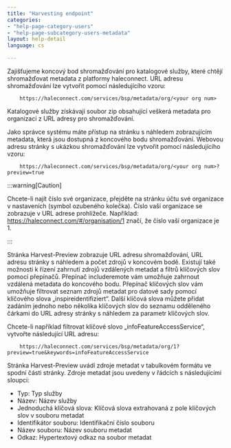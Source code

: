 ```yaml
---
title: "Harvesting endpoint"
categories:
- "help-page-category-users"
- "help-page-subcategory-users-metadata"
layout: help-detail
language: cs

---
```


Zajišťujeme koncový bod shromažďování pro katalogové služby, které chtějí shromažďovat metadata z platformy haleconnect. URL adresu shromažďování lze vytvořit pomocí následujícího vzoru:

```
    https://haleconnect.com/services/bsp/metadata/org/<your org num>
```

Katalogové služby získávají soubor zip obsahující veškerá metadata pro organizaci z URL adresy pro shromažďování.

Jako správce systému máte přístup na stránku s náhledem zobrazujícím metadata, která jsou dostupná z koncového bodu shromažďování. Webovou adresu stránky s ukázkou shromažďování lze vytvořit pomocí následujícího vzoru:

```
    https://haleconnect.com/services/bsp/metadata/org/<your org num>?preview=true
```

:::warning[Caution]

Chcete-li najít číslo své organizace, přejděte na stránku účtu své organizace v nastaveních (symbol ozubeného kolečka). Číslo vaší organizace se zobrazuje v URL adrese prohlížeče. Například: https://haleconnect.com/#/organisation/1 značí, že číslo vaší organizace je 1.

:::

Stránka Harvest-Preview zobrazuje URL adresu shromažďování, URL adresu stránky s náhledem a počet zdrojů v koncovém bodě. Existují také možnosti k řízení zahrnutí zdrojů vzdálených metadat a filtrů klíčových slov pomocí přepínačů. Přepínač includeremote vám umožňuje zahrnout vzdálená metadata do koncového bodu. Přepínač klíčových slov vám umožňuje filtrovat seznam zdrojů metadat pro datové sady pomocí klíčového slova „inspireidentifiziert“. Další klíčová slova můžete přidat zadáním jednoho nebo několika klíčových slov do seznamu odděleného čárkami do URL adresy stránky s náhledem za parametr klíčových slov.

Chcete-li například filtrovat klíčové slovo „infoFeatureAccessService“, vytvořte následující URL adresu:

```
    https://haleconnect.com/services/bsp/metadata/org/1?preview=true&keywords=infoFeatureAccessService
```

Stránka Harvest-Preview uvádí zdroje metadat v tabulkovém formátu ve spodní části stránky. Zdroje metadat jsou uvedeny v řádcích s následujícími sloupci:

* Typ: Typ služby
* Název: Název služby
* Jednoduchá klíčová slova: Klíčová slova extrahovaná z pole klíčových slov v souboru metadat
* Identifikátor souboru: Identifikační číslo souboru
* Název souboru: Název souboru metadat
* Odkaz: Hypertextový odkaz na soubor metadat
